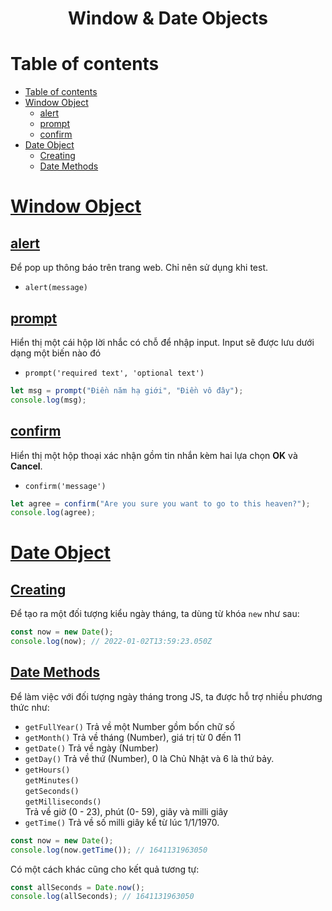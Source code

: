 <link rel='stylesheet' href='../../main.css'>

<div class="title">
    <center><h1 class="bigtitle">Window & Date Objects</h1></center>
</div>

# Table of contents

- [Table of contents](#table-of-contents)
- [Window Object](#window-object)
  - [alert](#alert)
  - [prompt](#prompt)
  - [confirm](#confirm)
- [Date Object](#date-object)
  - [Creating](#creating)
  - [Date Methods](#date-methods)

# [Window Object](https://developer.mozilla.org/en-US/docs/Web/API/Window)

## [alert](https://developer.mozilla.org/en-US/docs/Web/API/Window/alert)

Để pop up thông báo trên trang web. Chỉ nên sử dụng khi test.

- `alert(message)`

## [prompt](https://developer.mozilla.org/en-US/docs/Web/API/Window/prompt)

Hiển thị một cái hộp lời nhắc có chỗ để nhập input. Input sẽ được lưu dưới dạng một biến nào đó

- `prompt('required text', 'optional text')`

```js
let msg = prompt("Điền năm hạ giới", "Điền vô đây");
console.log(msg);
```

## [confirm](https://developer.mozilla.org/en-US/docs/Web/API/Window/confirm)

Hiển thị một hộp thoại xác nhận gồm tin nhắn kèm hai lựa chọn **OK** và **Cancel**.

- `confirm('message')`

```js
let agree = confirm("Are you sure you want to go to this heaven?");
console.log(agree);
```

# [Date Object](https://developer.mozilla.org/en-US/docs/Web/JavaScript/Reference/Global_Objects/Date)

## [Creating](https://developer.mozilla.org/en-US/docs/Web/JavaScript/Reference/Global_Objects/Date#constructor)

Để tạo ra một đối tượng kiểu ngày tháng, ta dùng từ khóa `new` như sau:

```js
const now = new Date();
console.log(now); // 2022-01-02T13:59:23.050Z
```

## [Date Methods](https://developer.mozilla.org/en-US/docs/Web/JavaScript/Reference/Global_Objects/Date#static_methods)

Để làm việc với đối tượng ngày tháng trong JS, ta được hỗ trợ nhiều phương thức như:

- `getFullYear()` Trả về một Number gồm bốn chữ số
- `getMonth()` Trả về tháng (Number), giá trị từ 0 đến 11
- `getDate()` Trả về ngày (Number)
- `getDay()` Trả về thứ (Number), 0 là Chủ Nhật và 6 là thứ bảy.
- `getHours()`\
  `getMinutes()`\
  `getSeconds()`\
  `getMilliseconds()`\
  Trả về giờ (0 - 23), phút (0- 59), giây và milli giây
- `getTime()` Trả về số milli giây kể từ lúc 1/1/1970.

```js
const now = new Date();
console.log(now.getTime()); // 1641131963050
```

Có một cách khác cũng cho kết quả tương tự:

```js
const allSeconds = Date.now();
console.log(allSeconds); // 1641131963050
```

